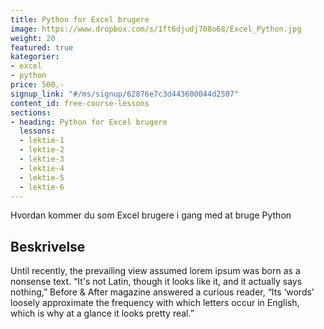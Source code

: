 ```yaml
---
title: Python for Excel brugere
image: https://www.dropbox.com/s/1ft6djudj708o68/Excel_Python.jpg
weight: 20
featured: true
kategorier:
- excel
- python
price: 500,-
signup_link: "#/ms/signup/62876e7c3d443600044d2507"
content_id: free-course-lessons
sections:
- heading: Python for Excel brugere
  lessons:
  - lektie-1
  - lektie-2
  - lektie-3
  - lektie-4
  - lektie-5
  - lektie-6
---
```



Hvordan kommer du som Excel brugere i gang med at bruge Python

## Beskrivelse

Until recently, the prevailing view assumed lorem ipsum was born as a nonsense text. “It's not Latin, though it looks like it, and it actually says nothing,” Before & After magazine answered a curious reader, “Its ‘words’ loosely approximate the frequency with which letters occur in English, which is why at a glance it looks pretty real.”